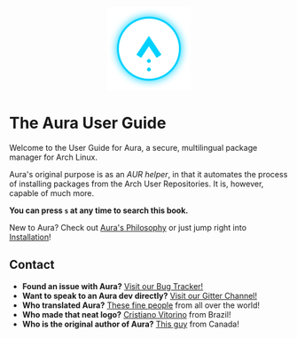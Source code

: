 <p align="center">
  <img src="logo.png">
</p>

# The Aura User Guide

Welcome to the User Guide for Aura, a secure, multilingual package manager for
Arch Linux.

Aura's original purpose is as an *AUR helper*, in that it automates the process
of installing packages from the Arch User Repositories. It is, however, capable
of much more.

**You can press `s` at any time to search this book.**

New to Aura? Check out [Aura's Philosophy](philosophy.md) or just jump right
into [Installation](install.md)!

## Contact

- **Found an issue with Aura?** [Visit our Bug
Tracker!](https://github.com/fosskers/aura/issues)
- **Want to speak to an Aura dev directly?** [Visit our Gitter
Channel!](https://gitter.im/aurapm/aura)
- **Who translated Aura?** [These fine
  people](https://github.com/fosskers/aura#credits) from all over the world!
- **Who made that neat logo?** [Cristiano
  Vitorino](https://github.com/cristianovitorino) from Brazil!
- **Who is the original author of Aura?** [This guy](https://github.com/fosskers) from Canada!
